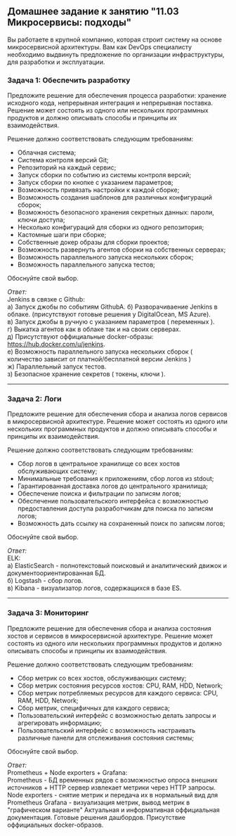 ## Домашнее задание к занятию "11.03 Микросервисы: подходы"

Вы работаете в крупной компанию, которая строит систему на основе микросервисной архитектуры.
Вам как DevOps специалисту необходимо выдвинуть предложение по организации инфраструктуры, для разработки и эксплуатации.


### Задача 1: Обеспечить разработку

Предложите решение для обеспечения процесса разработки: хранение исходного кода, непрерывная интеграция и непрерывная поставка. 
Решение может состоять из одного или нескольких программных продуктов и должно описывать способы и принципы их взаимодействия.

Решение должно соответствовать следующим требованиям:
- Облачная система;
- Система контроля версий Git;
- Репозиторий на каждый сервис;
- Запуск сборки по событию из системы контроля версий;
- Запуск сборки по кнопке с указанием параметров;
- Возможность привязать настройки к каждой сборке;
- Возможность создания шаблонов для различных конфигураций сборок;
- Возможность безопасного хранения секретных данных: пароли, ключи доступа;
- Несколько конфигураций для сборки из одного репозитория;
- Кастомные шаги при сборке;
- Собственные докер образы для сборки проектов;
- Возможность развернуть агентов сборки на собственных серверах;
- Возможность параллельного запуска нескольких сборок;
- Возможность параллельного запуска тестов;

Обоснуйте свой выбор.  

*Ответ:*  
Jenkins в связке с Github:  
а) Запуск джобы по событиям GithubA.
б) Разворачиваение Jenkins в облаке. (присутствуют готовые решения у DigitalOcean, MS Azure).  
в) Запуск джобы в ручную с указанием параметров ( переменных ).  
г) Выкатка агентов как в облаке так и на своих серверах.  
д) Присутствуют оффициальные docker-образы: https://hub.docker.com/u/jenkins.  
е) Возможность параллельного запуска нескольких сборок ( количество зависит от платной/бесплатной версии Jenkins )  
ж) Параллельный запуск тестов.  
з) Безопасное хранение секретов ( токены, ключи ).  

---

### Задача 2: Логи

Предложите решение для обеспечения сбора и анализа логов сервисов в микросервисной архитектуре.
Решение может состоять из одного или нескольких программных продуктов и должно описывать способы и принципы их взаимодействия.

Решение должно соответствовать следующим требованиям:
- Сбор логов в центральное хранилище со всех хостов обслуживающих систему;
- Минимальные требования к приложениям, сбор логов из stdout;
- Гарантированная доставка логов до центрального хранилища;
- Обеспечение поиска и фильтрации по записям логов;
- Обеспечение пользовательского интерфейса с возможностью предоставления доступа разработчикам для поиска по записям логов;
- Возможность дать ссылку на сохраненный поиск по записям логов;

Обоснуйте свой выбор.  

*Ответ:*  
ELK:  
а) ElasticSearch - полнотекстовый поисковый и аналитический движок и документоориентированная БД.  
б) Logstash - сбор логов.  
в) Kibana - визуализатор логов, содержащихся в базе ES.  
 

---

### Задача 3: Мониторинг

Предложите решение для обеспечения сбора и анализа состояния хостов и сервисов в микросервисной архитектуре.
Решение может состоять из одного или нескольких программных продуктов и должно описывать способы и принципы их взаимодействия.

Решение должно соответствовать следующим требованиям:
- Сбор метрик со всех хостов, обслуживающих систему;
- Сбор метрик состояния ресурсов хостов: CPU, RAM, HDD, Network;
- Сбор метрик потребляемых ресурсов для каждого сервиса: CPU, RAM, HDD, Network;
- Сбор метрик, специфичных для каждого сервиса;
- Пользовательский интерфейс с возможностью делать запросы и агрегировать информацию;
- Пользовательский интерфейс с возможность настраивать различные панели для отслеживания состояния системы;

Обоснуйте свой выбор.  

*Ответ:*  
Prometheus + Node exporters + Grafana:  
Prometheus - БД временных рядов с возможностью опроса внешних источников + HTTP сервер извлекает метрики через HTTP запросы.  
Node exporters - снятие метрик и передача их в нормальный вид для Prometheus
Grafana - визуализация метрик, вывод метрик в "графическом варианте"
Актуальная и информативная оффициальная документация. Готовые решения дашбордов. Присутствие оффициальных docker-образов.

